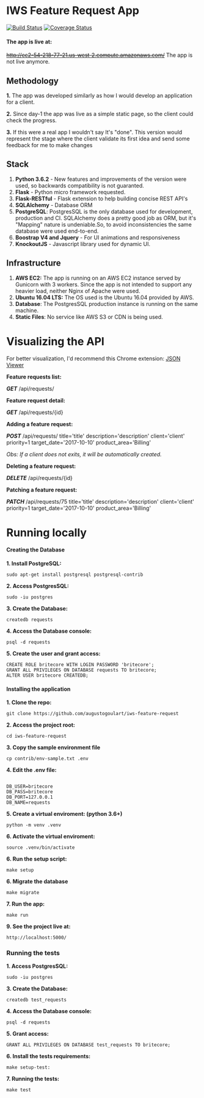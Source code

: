 # IWS Feature Request App

[![Build Status](https://travis-ci.org/augustogoulart/iws-feature-request.svg?branch=master)](https://travis-ci.org/augustogoulart/iws-feature-request)
[![Coverage Status](https://coveralls.io/repos/github/augustogoulart/iws-feature-request/badge.svg)](https://coveralls.io/github/augustogoulart/iws-feature-request)

#### The app is live at:

<del>http://ec2-54-218-77-21.us-west-2.compute.amazonaws.com/</del>
The app is not live anymore. 

## Methodology

**1.** The app was developed similarly as how I would develop an application for a client.

**2.** Since day-1 the app was live as a simple static page, so the client could check the progress.

**3.** If this were a real app I wouldn't say It's "done". This version would represent the stage where the client validate its first 
idea and send some feedback for me to make changes

## Stack
1. **Python 3.6.2** -  New features and improvements of the version were used, so backwards compatibility
is not guaranted.
2. **Flask** - Python micro framework requested.
3. **Flask-RESTful** - Flask extension to help building concise REST API's
4. **SQLAlchemy** - Database ORM
5. **PostgreSQL**: PostgresSQL is the only database used for development, production and CI. SQLAlchemy does a pretty good job as ORM, but it's "Mapping" 
nature is undeniable.So, to avoid inconsistencies the same database were used end-to-end.
6. **Boostrap V4 and Jquery** - For UI animations and responsiveness
7. **KnockoutJS** - Javascript library used for dynamic UI.


## Infrastructure
1. **AWS EC2:** The app is running on an AWS EC2 instance served by Gunicorn with 3 workers. Since the app is not
intended to support any heavier load, neither Nginx of Apache were used.
2. **Ubuntu 16.04 LTS:** The OS used is the Ubuntu 16.04 provided by AWS.
3. **Database**: The PostgresSQL production instance is running on the same machine.
4. **Static Files**: No service like AWS S3 or CDN is being used.



# Visualizing the API

For better visualization, I'd recommend this Chrome extension: [JSON Viewer](https://chrome.google.com/webstore/detail/json-viewer/gbmdgpbipfallnflgajpaliibnhdgobh?utm_source=chrome-app-launcher-info-dialog
)

**Feature requests list:**

**_GET_** /api/requests/

**Feature request detail:**

**_GET_** /api/requests/{id}

**Adding a feature request:**

**_POST_** /api/requests/ title='title' description='description' client='client' priority=1 target_date='2017-10-10' product_area='Billing'

_Obs: If a client does not exits, it will be automatically created._

**Deleting a feature request:**

**_DELETE_** /api/requests/{id}

**Patching a feature request:**

**_PATCH_** /api/requests/75 title='title' description='description' client='client' priority=1 target_date='2017-10-10' product_area='Billing'

# Running locally 
#### Creating the Database

**1. Install PostgreSQL:**
```
sudo apt-get install postgresql postgresql-contrib 
```

**2. Access PostgresSQL:**

```
sudo -iu postgres
```

**3. Create the Database:**

```
createdb requests
```

**4. Access the Database console:**
```
psql -d requests
```
**5. Create the user and grant access:**
```
CREATE ROLE britecore WITH LOGIN PASSWORD 'britecore';
GRANT ALL PRIVILEGES ON DATABASE requests TO britecore;
ALTER USER britecore CREATEDB;
```


#### Installing the application
**1. Clone the repo:**
``` 
git clone https://github.com/augustogoulart/iws-feature-request
```
**2. Access the project root:**
```
cd iws-feature-request
```

**3. Copy the sample environment file**
```
cp contrib/env-sample.txt .env
```
**4. Edit the .env file:**
```

DB_USER=britecore
DB_PASS=britecore
DB_PORT=127.0.0.1
DB_NAME=requests

```
**5. Create a virtual enviroment: (python 3.6+)**
```
python -m venv .venv
```
**6. Activate the virtual enviroment:**
```
source .venv/bin/activate
```

**6. Run the setup script:**
```
make setup
```
**6. Migrate the database**
```
make migrate
```

**7. Run the app:**
```
make run
```

**9. See the project live at:**
```
http://localhost:5000/
```

### Running the tests


**1. Access PostgresSQL:**

```
sudo -iu postgres
```

**3. Create the Database:**

```
createdb test_requests
```

**4. Access the Database console:**
```
psql -d requests
```
**5. Grant access:**
```
GRANT ALL PRIVILEGES ON DATABASE test_requests TO britecore;
```
**6. Install the tests requirements:**
```
make setup-test:

```
**7. Running the tests:**

```
make test
```



